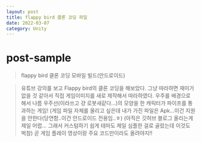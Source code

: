 ```yaml
---
layout: post
title: flappy bird 클론 코딩 파일
date: 2022-03-07
category: Unity
---
```

# post-sample
  
> flappy bird 클론 코딩 모바일 빌드(안드로이드)

> 유튜브 강의를 보고 Flappy bird의 클론 코딩을 해보았다. 그냥 따라하면 재미가 없을 것 같아서 직접 게임이미지를 새로 제작해서 따라하였다.
> 우주를 배경으로 해서 나름 우주선(이라쓰고 걍 로봇새같다...)의 모양을 한 캐릭터가 파이프를 통과하는 게임!
> (게임 파일 자체를 올리고 싶은데 내가 가진 파일은 Apk...이건 지원을 안한다(당연함..이건 안드로이드 전용임..ㅎ)
> (아직은 깃허브 블로그 올리는게 제일 어렵... 그래서 커스텀하기 쉽게 테마도 제일 심플한 걸로 골랐는데 이것도 벅참)
> 곧 게임 플레이 영상이랑 주요 코드만이라도 올려야지!!
